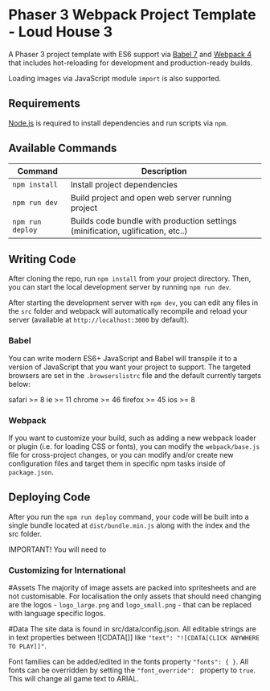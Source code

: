 # Phaser 3 Webpack Project Template - Loud House 3

A Phaser 3 project template with ES6 support via [Babel 7](https://babeljs.io/) and [Webpack 4](https://webpack.js.org/)
that includes hot-reloading for development and production-ready builds.

Loading images via JavaScript module `import` is also supported.

## Requirements

[Node.js](https://nodejs.org) is required to install dependencies and run scripts via `npm`.

## Available Commands

| Command | Description |
|---------|-------------|
| `npm install` | Install project dependencies |
| `npm run dev` | Build project and open web server running project |
| `npm run deploy` | Builds code bundle with production settings (minification, uglification, etc..) |

## Writing Code

After cloning the repo, run `npm install` from your project directory. Then, you can start the local development
server by running `npm run dev`.

After starting the development server with `npm dev`, you can edit any files in the `src` folder
and webpack will automatically recompile and reload your server (available at `http://localhost:3000`
by default).

### Babel
You can write modern ES6+ JavaScript and Babel will transpile it to a version of JavaScript that you
want your project to support. The targeted browsers are set in the `.browserslistrc` file and the default currently
targets below:

safari >= 8
ie >= 11
chrome >= 46
firefox >= 45
ios >= 8

### Webpack
If you want to customize your build, such as adding a new webpack loader or plugin (i.e. for loading CSS or fonts), you can
modify the `webpack/base.js` file for cross-project changes, or you can modify and/or create
new configuration files and target them in specific npm tasks inside of `package.json`.

## Deploying Code
After you run the `npm run deploy` command, your code will be built into a single bundle located at 
`dist/bundle.min.js` along with the index and the src folder. 

IMPORTANT! You will need to 

### Customizing for International

#Assets
The majority of image assets are packed into spritesheets and are not customisable. For localisation the only assets that should need changing are the logos - `logo_large.png` and `logo_small.png` - that can be replaced with language specific logos.

#Data
The site data is found in src/data/config.json. All editable strings are in text properties between ![CDATA[]] like `"text": "![CDATA[CLICK ANYWHERE TO PLAY]]"`.

Font families can be added/edited in the fonts property `"fonts": { }`. All fonts can be overridden by setting the `"font_override": ` property to `true`. This will change all game text to ARIAL.



